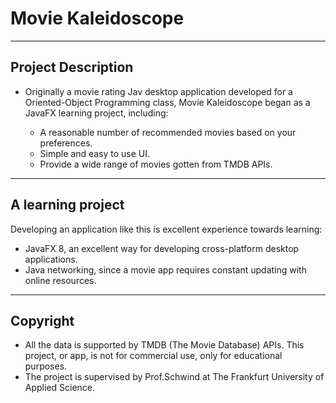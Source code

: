 # Movie Kaleidoscope

------

## Project Description 

- Originally a movie rating Jav desktop application developed for a Oriented-Object Programming class, Movie Kaleidoscope began as a JavaFX learning project, including:

  - A reasonable number of recommended movies based on your preferences.
  - Simple and easy to use UI.
  - Provide a wide range of movies gotten from TMDB APIs.


------

## A learning project

Developing an application like this is excellent experience towards learning:

- JavaFX 8, an excellent way for developing cross-platform desktop applications.
- Java networking, since a movie app requires constant updating with online resources. 

------

## Copyright 

- All the data is supported by TMDB (The Movie Database) APIs. This project, or app, is not for commercial use, only for educational purposes.
- The project is supervised by Prof.Schwind at The Frankfurt University of Applied Science. 

